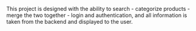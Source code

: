 This project is designed with the ability to search - categorize products - merge the two together - login and authentication, and all information is taken from the backend and displayed to the user.

